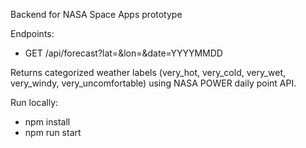 Backend for NASA Space Apps prototype

Endpoints:
- GET /api/forecast?lat=<lat>&lon=<lon>&date=YYYYMMDD

Returns categorized weather labels (very_hot, very_cold, very_wet, very_windy, very_uncomfortable) using NASA POWER daily point API.

Run locally:
- npm install
- npm  run start
